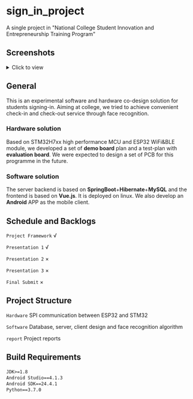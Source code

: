# sign_in_project
A single project in "National College Student Innovation and Entrepreneurship Training Program"

## Screenshots
<details>
<summary>Click to view</summary>

![Server1](./images/server-1.png)
![Server2](./images/server-2.png)
![Client1](./images/android-1.jpg)
![Client2](./images/android-2.jpg)
![Embedded1](./images/embedded-1.jpg)
![Embedded2](./images/embedded-2.jpg)
![SigninFSM](./images/fsm.png)

</details>

## General
This is an experimental software and hardware co-design solution for students signing-in.
Aiming at college, we tried to achieve convenient check-in and check-out service through face recognition.

### Hardware solution
Based on STM32H7xx high performance MCU and ESP32 WiFi&BLE module, we developed a set of **demo board** plan and a test-plan with **evaluation board**. We were expected to design a set of PCB for this programme in the future.

### Software solution
The server backend is based on **SpringBoot**+**Hibernate**+**MySQL** and the frontend is based on **Vue.js**. It is deployed on linux. We also develop an **Android** APP as the mobile client.

## Schedule and Backlogs
`Project Framework` √

`Presentation 1` √

`Presentation 2` ×

`Presentation 3` ×

`Final Submit` ×

## Project Structure
`Hardware` SPI communication between ESP32 and STM32

`Software` Database, server, client design and face recognition algorithm

`report` Project reports

## Build Requirements
    JDK>=1.8
    Android Studio==4.1.3
    Android SDK==24.4.1
    Python==3.7.0
